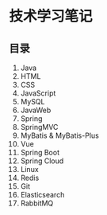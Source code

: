# 技术学习笔记

## 目录

1. Java
2. HTML
3. CSS
4. JavaScript
5. MySQL
6. JavaWeb
7. Spring
8. SpringMVC
9. MyBatis & MyBatis-Plus
10. Vue
11. Spring Boot
12. Spring Cloud
13. Linux
14. Redis
15. Git
1. Elasticsearch
1. RabbitMQ
